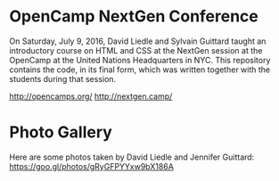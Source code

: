 # OpenCamp NextGen Conference
On Saturday, July 9, 2016, David Liedle and Sylvain Guittard taught an introductory course on HTML and CSS at the NextGen session at the OpenCamp at the United Nations Headquarters in NYC. This repository contains the code, in its final form, which was written together with the students during that session.

http://opencamps.org/
http://nextgen.camp/

# Photo Gallery
Here are some photos taken by David Liedle and Jennifer Guittard: https://goo.gl/photos/gRyGFPYYxw9bX186A
